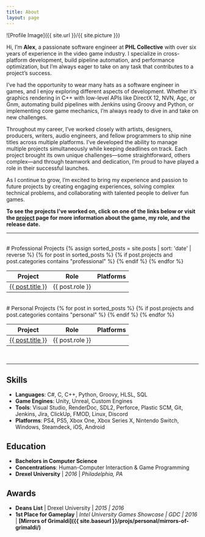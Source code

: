 ```yaml
---
title: About
layout: page
---
```

![Profile Image]({{ site.url }}/{{ site.picture }})

Hi, I’m **Alex**, a passionate software engineer at **PHL Collective** with over six years of experience in the video game industry. I specialize in cross-platform development, build pipeline automation, and performance optimization, but I’m always eager to take on any task that contributes to a project’s success.

I’ve had the opportunity to wear many hats as a software engineer in games, and I enjoy exploring different aspects of development. Whether it’s graphics rendering in C++ with low-level APIs like DirectX 12, NVN, Agc, or Gnm, automating build pipelines with Jenkins using Groovy and Python, or implementing core game mechanics, I’m always ready to dive in and take on new challenges.

Throughout my career, I’ve worked closely with artists, designers, producers, writers, audio engineers, and fellow programmers to ship nine titles across multiple platforms. I’ve developed the ability to manage multiple projects simultaneously while keeping deadlines on track. Each project brought its own unique challenges—some straightforward, others complex—and through teamwork and dedication, I’m proud to have played a role in their successful launches.

As I continue to grow, I’m excited to bring my experience and passion to future projects by creating engaging experiences, solving complex technical problems, and collaborating with talented people to deliver fun games.

**To see the projects I've worked on, click on one of the links below or visit the [project](/projects/) page for more information about the game, my role, and the release date.**

---
<style>
  .platform-icon-link img {
    transition: filter 0.3s;
  }
  .platform-icon-link:hover img {
    /* Disabling apparently violates xbox logo law */
    /* filter: brightness(1.5) contrast(1.1);
    transform: scale(1.1); */
  }
</style>
<script>
  function getPlatformIcon(platform) {
    const platformIcons = {
      "steam": "/assets/images/platform_icons/steam-icon.png",
      "ps": "/assets/images/platform_icons/ps-icon.png",
      "xbox": "/assets/images/platform_icons/xbox-icon.png",
      "switch": "/assets/images/platform_icons/switch-icon.png",
      "pc": "/assets/images/platform_icons/pc-icon.png",
      "ios": "/assets/images/platform_icons/ios-icon.png",
      "android": "/assets/images/platform_icons/android-icon.png",
      "htc vive": "/assets/images/platform_icons/htc-vive-icon.png",
      "oculus rift": "/assets/images/platform_icons/oculus-rift-icon.png",
      "itch": "/assets/images/platform_icons/itchio-icon.png"
    };
    return platformIcons[platform] || null;
  }

  function renderPlatformIcons(platformsString, platformLinks, containerId) {
    const platforms = platformsString.split(", ").map(platform => platform.trim().toLowerCase());
    const uniquePlatforms = [...new Set(platforms.map(platform => {
      if (platform === "ps4" || platform === "ps5") return "PS";
      if (platform === "xbox one" || platform === "xbox series x") return "Xbox";
      return platform.charAt(0).toUpperCase() + platform.slice(1);
    }))];
    
    const container = document.getElementById(containerId);
    container.style.display = "flex";
    container.style.justifyContent = "center";
    container.style.alignItems = "center";
    uniquePlatforms.forEach(platform => {
      const platformlink_lowercase = platform.toLowerCase();
      const iconPath = getPlatformIcon(platformlink_lowercase);
      const platformLink = platformLinks[platformlink_lowercase];
      if (iconPath && platformLink) {
        const a = document.createElement("a");
        a.href = platformLink;
        a.target = "_blank";
        a.className = "platform-icon-link";
        const img = document.createElement("img");
        img.src = iconPath;
        img.alt = platform;
        img.style.width = "30px";
        img.style.height = "30px";
        img.style.margin = "0 5px";
        a.appendChild(img);
        container.appendChild(a);
      }
    });
  }
</script>
<br>
# Professional Projects

<table>
  <thead>
    <tr>
      <th>Project</th>
      <th>Role</th>
      <th>Platforms</th>
    </tr>
  </thead>
  <tbody>
    {% assign sorted_posts = site.posts | sort: 'date' | reverse %}
    {% for post in sorted_posts %}
    {% if post.projects and post.categories contains "professional" %}
    <tr>
      <td><a href="{% if post.externalLink %}{{ post.externalLink }}{% else %}{{ site.url }}{{ post.url }}{% endif %}">{{ post.title }}</a></td>
      <td>{{ post.role }}</td>
      <td>
        <div id="platform-icons-{{ forloop.index0 }}"></div>
        <script>
          document.addEventListener("DOMContentLoaded", function() {
            renderPlatformIcons("{{ post.platforms }}", {{ post.platform_links | jsonify }}, "platform-icons-{{ forloop.index0 }}");
          });
        </script>
      </td>
    </tr>
    {% endif %}
    {% endfor %}
  </tbody>
</table>
<br>
# Personal Projects

<table>
  <thead>
    <tr>
      <th>Project</th>
      <th>Role</th>
      <th>Platforms</th>
    </tr>
  </thead>
  <tbody>
    {% for post in sorted_posts %}
    {% if post.projects and post.categories contains "personal" %}
    <tr>
      <td><a href="{% if post.externalLink %}{{ post.externalLink }}{% else %}{{ site.url }}{{ post.url }}{% endif %}">{{ post.title }}</a></td>
      <td>{{ post.role }}</td>
      <td>
        <div id="platform-icons-personal-{{ forloop.index0 }}"></div>
        <script>
          document.addEventListener("DOMContentLoaded", function() {
            renderPlatformIcons("{{ post.platforms }}", {{ post.platform_links | jsonify }}, "platform-icons-personal-{{ forloop.index0 }}");
          });
        </script>
      </td>
    </tr>
    {% endif %}
    {% endfor %}
  </tbody>
</table>
<br>

---
## Skills
- **Languages**: C#, C, C++, Python, Groovy, HLSL, SQL
- **Game Engines**: Unity, Unreal, Custom Engines
- **Tools**: Visual Studio, RenderDoc, SDL2, Perforce, Plastic SCM, Git, Jenkins, Jira, ClickUp, FMOD, Linux, Discord
- **Platforms**: PS4, PS5, Xbox One, Xbox Series X, Nintendo Switch, Windows, Steamdeck, iOS, Android

## Education
- **Bachelors in Computer Science**
- **Concentrations**: Human-Computer Interaction & Game Programming
- **Drexel University** \| *2016* \| *Philadelphia, PA*

## Awards
- **Deans List** \| Drexel University \| *2015 \| 2016*
- **1st Place for Gameplay** \| *Intel University Games Showcase \| GDC \| 2016* \| **[Mirrors of Grimaldi]({{ site.baseurl }}/projs/personal/mirrors-of-grimaldi/)**